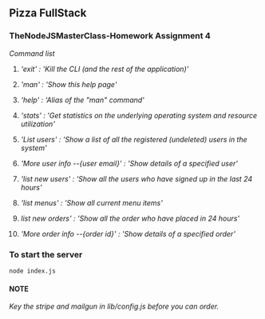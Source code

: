 ## Pizza FullStack

### TheNodeJSMasterClass-Homework Assignment 4

*Command list*

1. *'exit' : 'Kill the CLI (and the rest of the application)'*

2. *'man' : 'Show this help page'*

3. *'help' : 'Alias of the "man" command'*

4. *'stats' : 'Get statistics on the underlying operating system and resource utilization'*

5. *'List users' : 'Show a list of all the registered (undeleted) users in the system'*

6. *'More user info --{user email}' : 'Show details of a specified user'*

7. *'list new users' : 'Show all the users who have signed up in the last 24 hours'*

8. *'list menus' : 'Show all current menu items'*

9. *list new orders' : 'Show all the order who have placed in 24 hours'*

10. *'More order info --{order id}' : 'Show details of a specified order'*

### To start the server

```
node index.js
```

#### NOTE
*Key the stripe and mailgun in lib/config.js before you can order.*
